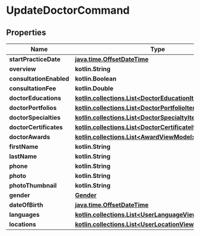 
# UpdateDoctorCommand

## Properties
Name | Type | Description | Notes
------------ | ------------- | ------------- | -------------
**startPracticeDate** | [**java.time.OffsetDateTime**](java.time.OffsetDateTime.md) |  |  [optional]
**overview** | **kotlin.String** |  |  [optional]
**consultationEnabled** | **kotlin.Boolean** |  |  [optional]
**consultationFee** | **kotlin.Double** |  |  [optional]
**doctorEducations** | [**kotlin.collections.List&lt;DoctorEducationItemViewModel&gt;**](DoctorEducationItemViewModel.md) |  |  [optional]
**doctorPortfolios** | [**kotlin.collections.List&lt;DoctorPortfolioItemViewModel&gt;**](DoctorPortfolioItemViewModel.md) |  |  [optional]
**doctorSpecialties** | [**kotlin.collections.List&lt;DoctorSpecialtyItemViewModel&gt;**](DoctorSpecialtyItemViewModel.md) |  |  [optional]
**doctorCertificates** | [**kotlin.collections.List&lt;DoctorCertificateItemViewModel&gt;**](DoctorCertificateItemViewModel.md) |  |  [optional]
**doctorAwards** | [**kotlin.collections.List&lt;AwardViewModel&gt;**](AwardViewModel.md) |  |  [optional]
**firstName** | **kotlin.String** |  |  [optional]
**lastName** | **kotlin.String** |  |  [optional]
**phone** | **kotlin.String** |  |  [optional]
**photo** | **kotlin.String** |  |  [optional]
**photoThumbnail** | **kotlin.String** |  |  [optional]
**gender** | [**Gender**](Gender.md) |  |  [optional]
**dateOfBirth** | [**java.time.OffsetDateTime**](java.time.OffsetDateTime.md) |  |  [optional]
**languages** | [**kotlin.collections.List&lt;UserLanguageViewModel&gt;**](UserLanguageViewModel.md) |  |  [optional]
**locations** | [**kotlin.collections.List&lt;UserLocationViewModel&gt;**](UserLocationViewModel.md) |  |  [optional]



